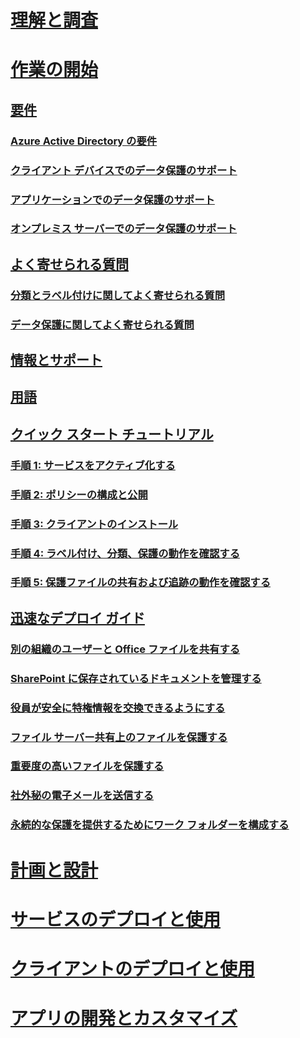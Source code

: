 # [理解と調査](/information-protection/understand-explore/what-is-information-protection)
# [作業の開始](requirements-azure-rms.md)
## [要件](requirements.md)
### [Azure Active Directory の要件](requirements-azure-ad.md)
### [クライアント デバイスでのデータ保護のサポート](requirements-client-devices.md)
### [アプリケーションでのデータ保護のサポート](requirements-applications.md)
### [オンプレミス サーバーでのデータ保護のサポート](requirements-servers.md)
## [よく寄せられる質問](faqs.md)
### [分類とラベル付けに関してよく寄せられる質問](faqs-infoprotect.md)
### [データ保護に関してよく寄せられる質問](faqs-rms.md)
## [情報とサポート](information-support.md)
## [用語](terminology.md)
## [クイック スタート チュートリアル](infoprotect-quick-start-tutorial.md)
### [手順 1: サービスをアクティブ化する](infoprotect-tutorial-step1.md)
### [手順 2: ポリシーの構成と公開](infoprotect-tutorial-step2.md)
### [手順 3: クライアントのインストール](infoprotect-tutorial-step3.md)
### [手順 4: ラベル付け、分類、保護の動作を確認する](infoprotect-tutorial-step4.md)
### [手順 5: 保護ファイルの共有および追跡の動作を確認する](infoprotect-tutorial-step5.md)
## [迅速なデプロイ ガイド](rapid-deployment-guide.md)
### [別の組織のユーザーと Office ファイルを共有する](scenario-share-office-file-externally.md)
### [SharePoint に保存されているドキュメントを管理する](scenario-sharepoint.md)
### [役員が安全に特権情報を交換できるようにする](scenario-executives-email.md)
### [ファイル サーバー共有上のファイルを保護する](scenario-fci.md)
### [重要度の高いファイルを保護する](scenario-secure-most-valuable-files.md)
### [社外秘の電子メールを送信する](scenario-company-confidential-email.md)
### [永続的な保護を提供するためにワーク フォルダーを構成する](scenario-work-folders.md)
# [計画と設計](/information-protection/plan-design/deployment-roadmap)
# [サービスのデプロイと使用](/information-protection/deploy-use/activate-service)
# [クライアントのデプロイと使用](/information-protection/rms-client/use-client)
# [アプリの開発とカスタマイズ](/information-protection/develop/developers-guide)

